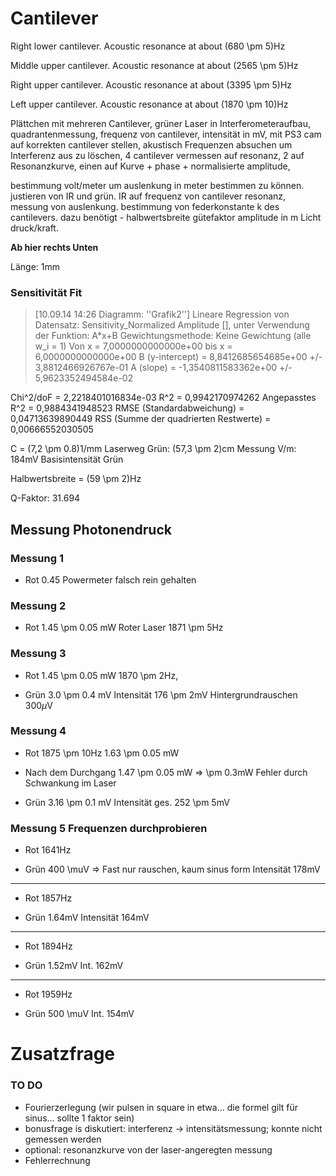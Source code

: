 # Cantilever #


Right lower cantilever. Acoustic resonance at about (680 \pm 5)Hz

Middle upper cantilever. Acoustic resonance at about (2565 \pm 5)Hz

Right upper cantilever. Acoustic resonance at about (3395 \pm 5)Hz

Left upper cantilever. Acoustic resonance at about (1870 \pm 10)Hz


Plättchen mit mehreren Cantilever, grüner Laser in Interferometeraufbau, quadrantenmessung, frequenz von cantilever, intensität in mV, mit PS3 cam auf korrekten cantilever stellen, akustisch Frequenzen absuchen um Interferenz aus zu löschen, 4 cantilever vermessen auf resonanz, 2 auf Resonanzkurve, einen auf Kurve + phase + normalisierte amplitude, 

bestimmung volt/meter um auslenkung in meter bestimmen zu können. justieren von IR und grün. IR auf frequenz von cantilever resonanz, messung von auslenkung. bestimmung von federkonstante k des cantilevers. dazu benötigt - halbwertsbreite gütefaktor amplitude in m Licht druck/kraft. 

__Ab hier rechts Unten__

Länge: 1mm

### Sensitivität Fit ###
> [10.09.14 14:26	Diagramm: ''Grafik2'']
Lineare Regression von Datensatz: Sensitivity_Normalized Amplitude [], unter Verwendung der Funktion: A*x+B
Gewichtungsmethode: Keine Gewichtung (alle w_i = 1)
Von x = 7,0000000000000e+00 bis x = 6,0000000000000e+00
B (y-intercept) = 8,8412685654685e+00 +/- 3,8812466926767e-01
A (slope) = -1,3540811583362e+00 +/- 5,9623352494584e-02
> 
Chi^2/doF = 2,2218401016834e-03
R^2 = 0,9942170974262
Angepasstes R^2 = 0,9884341948523
RMSE (Standardabweichung) = 0,04713639890449
RSS (Summe der quadrierten Restwerte) = 0,00666552030505


C = (7,2 \pm 0.8)1/mm
Laserweg Grün: (57,3 \pm 2)cm
Messung V/m: 184mV Basisintensität Grün

Halbwertsbreite = (59 \pm 2)Hz 

Q-Faktor: 31.694

## Messung Photonendruck ##

### Messung 1 ###

+ Rot
0.45 Powermeter falsch rein gehalten 

### Messung 2 ###

+ Rot
1.45 \pm 0.05 mW Roter Laser 
1871 \pm 5Hz

### Messung 3 ###


+ Rot
1.45 \pm 0.05 mW 
1870 \pm 2Hz, 

+ Grün
3.0 \pm 0.4 mV
Intensität 176 \pm 2mV
Hintergrundrauschen 300$\mu$V

### Messung 4 ###

+ Rot
1875 \pm 10Hz
1.63 \pm 0.05 mW 

+ Nach dem Durchgang
1.47 \pm 0.05 mW
=> \pm 0.3mW Fehler durch Schwankung im Laser

+ Grün
3.16 \pm 0.1 mV 
Intensität ges. 252 \pm 5mV


### Messung 5 Frequenzen durchprobieren ###

+ Rot
1641Hz

+ Grün
400 \muV => Fast nur rauschen, kaum sinus form
Intensität 178mV

---

+ Rot
1857Hz

+ Grün
1.64mV
Intensität 164mV

---

+ Rot
1894Hz

+ Grün
1.52mV
Int. 162mV

---

+ Rot 
1959Hz

+ Grün
500 \muV
Int. 154mV


# Zusatzfrage #


### TO DO ###
- Fourierzerlegung (wir pulsen in square in etwa... die formel gilt für sinus... sollte 1 faktor sein)
- bonusfrage is diskutiert: interferenz -> intensitätsmessung; konnte nicht gemessen werden
- optional: resonanzkurve von der laser-angeregten messung
- Fehlerrechnung